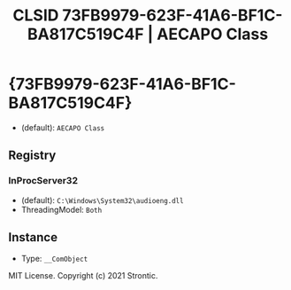 ﻿---
title: "CLSID 73FB9979-623F-41A6-BF1C-BA817C519C4F | AECAPO Class"
excerpt: What is COM-Object CLSID 73FB9979-623F-41A6-BF1C-BA817C519C4F?
---

# {73FB9979-623F-41A6-BF1C-BA817C519C4F}

* (default): `AECAPO Class`

## Registry


### InProcServer32

* (default): `C:\Windows\System32\audioeng.dll`
* ThreadingModel: `Both`

## Instance

* Type: `__ComObject`

MIT License. Copyright (c) 2021 Strontic.


